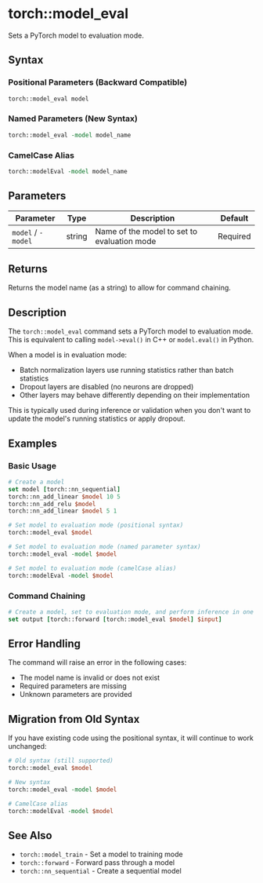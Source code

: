 # torch::model_eval

Sets a PyTorch model to evaluation mode.

## Syntax

### Positional Parameters (Backward Compatible)
```tcl
torch::model_eval model
```

### Named Parameters (New Syntax)
```tcl
torch::model_eval -model model_name
```

### CamelCase Alias
```tcl
torch::modelEval -model model_name
```

## Parameters

| Parameter | Type | Description | Default |
|-----------|------|-------------|---------|
| `model` / `-model` | string | Name of the model to set to evaluation mode | Required |

## Returns

Returns the model name (as a string) to allow for command chaining.

## Description

The `torch::model_eval` command sets a PyTorch model to evaluation mode. This is equivalent to calling `model->eval()` in C++ or `model.eval()` in Python.

When a model is in evaluation mode:
- Batch normalization layers use running statistics rather than batch statistics
- Dropout layers are disabled (no neurons are dropped)
- Other layers may behave differently depending on their implementation

This is typically used during inference or validation when you don't want to update the model's running statistics or apply dropout.

## Examples

### Basic Usage

```tcl
# Create a model
set model [torch::nn_sequential]
torch::nn_add_linear $model 10 5
torch::nn_add_relu $model
torch::nn_add_linear $model 5 1

# Set model to evaluation mode (positional syntax)
torch::model_eval $model

# Set model to evaluation mode (named parameter syntax)
torch::model_eval -model $model

# Set model to evaluation mode (camelCase alias)
torch::modelEval -model $model
```

### Command Chaining

```tcl
# Create a model, set to evaluation mode, and perform inference in one chain
set output [torch::forward [torch::model_eval $model] $input]
```

## Error Handling

The command will raise an error in the following cases:
- The model name is invalid or does not exist
- Required parameters are missing
- Unknown parameters are provided

## Migration from Old Syntax

If you have existing code using the positional syntax, it will continue to work unchanged:

```tcl
# Old syntax (still supported)
torch::model_eval $model

# New syntax
torch::model_eval -model $model

# CamelCase alias
torch::modelEval -model $model
```

## See Also

- `torch::model_train` - Set a model to training mode
- `torch::forward` - Forward pass through a model
- `torch::nn_sequential` - Create a sequential model
